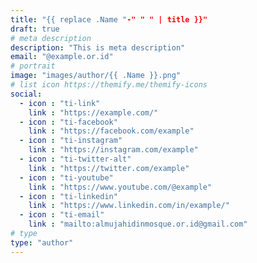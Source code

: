 ```yaml
---
title: "{{ replace .Name "-" " " | title }}"
draft: true
# meta description
description: "This is meta description"
email: "@example.or.id"
# portrait
image: "images/author/{{ .Name }}.png"
# list icon https://themify.me/themify-icons
social:
  - icon : "ti-link"
    link : "https://example.com/"
  - icon : "ti-facebook"
    link : "https://facebook.com/example"
  - icon : "ti-instagram"
    link : "https://instagram.com/example"
  - icon : "ti-twitter-alt"
    link : "https://twitter.com/example"
  - icon : "ti-youtube"
    link : "https://www.youtube.com/@example"
  - icon : "ti-linkedin"
    link : "https://www.linkedin.com/in/example/"
  - icon : "ti-email"
    link : "mailto:almujahidinmosque.or.id@gmail.com"
# type
type: "author"
---
```


